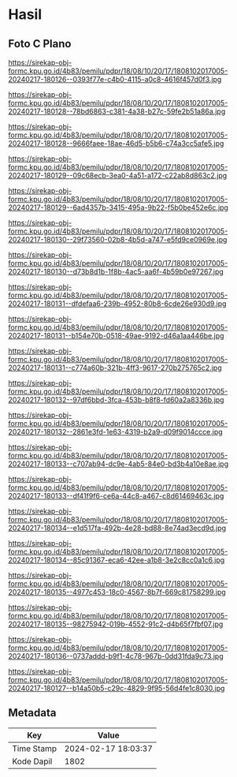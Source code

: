 # Hasil

## Foto C Plano

https://sirekap-obj-formc.kpu.go.id/4b83/pemilu/pdpr/18/08/10/20/17/1808102017005-20240217-180126--0393f77e-c4b0-4115-a0c8-4616f457d0f3.jpg

https://sirekap-obj-formc.kpu.go.id/4b83/pemilu/pdpr/18/08/10/20/17/1808102017005-20240217-180128--78bd6863-c381-4a38-b27c-59fe2b51a86a.jpg

https://sirekap-obj-formc.kpu.go.id/4b83/pemilu/pdpr/18/08/10/20/17/1808102017005-20240217-180128--9666faee-18ae-46d5-b5b6-c74a3cc5afe5.jpg

https://sirekap-obj-formc.kpu.go.id/4b83/pemilu/pdpr/18/08/10/20/17/1808102017005-20240217-180129--09c68ecb-3ea0-4a51-a172-c22ab8d863c2.jpg

https://sirekap-obj-formc.kpu.go.id/4b83/pemilu/pdpr/18/08/10/20/17/1808102017005-20240217-180129--6ad4357b-3415-495a-9b22-f5b0be452e6c.jpg

https://sirekap-obj-formc.kpu.go.id/4b83/pemilu/pdpr/18/08/10/20/17/1808102017005-20240217-180130--29f73560-02b8-4b5d-a747-e5fd9ce0969e.jpg

https://sirekap-obj-formc.kpu.go.id/4b83/pemilu/pdpr/18/08/10/20/17/1808102017005-20240217-180130--d73b8d1b-1f8b-4ac5-aa6f-4b59b0e97267.jpg

https://sirekap-obj-formc.kpu.go.id/4b83/pemilu/pdpr/18/08/10/20/17/1808102017005-20240217-180131--dfdefaa6-239b-4952-80b8-6cde26e930d9.jpg

https://sirekap-obj-formc.kpu.go.id/4b83/pemilu/pdpr/18/08/10/20/17/1808102017005-20240217-180131--b154e70b-0518-49ae-9192-d46a1aa446be.jpg

https://sirekap-obj-formc.kpu.go.id/4b83/pemilu/pdpr/18/08/10/20/17/1808102017005-20240217-180131--c774a60b-321b-4ff3-9617-270b275765c2.jpg

https://sirekap-obj-formc.kpu.go.id/4b83/pemilu/pdpr/18/08/10/20/17/1808102017005-20240217-180132--97df6bbd-3fca-453b-b8f8-fd60a2a8336b.jpg

https://sirekap-obj-formc.kpu.go.id/4b83/pemilu/pdpr/18/08/10/20/17/1808102017005-20240217-180132--2861e3fd-1e63-4319-b2a9-d09f9014ccce.jpg

https://sirekap-obj-formc.kpu.go.id/4b83/pemilu/pdpr/18/08/10/20/17/1808102017005-20240217-180133--c707ab94-dc9e-4ab5-84e0-bd3b4a10e8ae.jpg

https://sirekap-obj-formc.kpu.go.id/4b83/pemilu/pdpr/18/08/10/20/17/1808102017005-20240217-180133--df41f9f6-ce6a-44c8-a467-c8d61469463c.jpg

https://sirekap-obj-formc.kpu.go.id/4b83/pemilu/pdpr/18/08/10/20/17/1808102017005-20240217-180134--e1d517fa-492b-4e28-bd88-8e74ad3ecd9d.jpg

https://sirekap-obj-formc.kpu.go.id/4b83/pemilu/pdpr/18/08/10/20/17/1808102017005-20240217-180134--85c91367-eca6-42ee-a1b8-3e2c8cc0a1c6.jpg

https://sirekap-obj-formc.kpu.go.id/4b83/pemilu/pdpr/18/08/10/20/17/1808102017005-20240217-180135--4977c453-18c0-4567-8b7f-669c81758299.jpg

https://sirekap-obj-formc.kpu.go.id/4b83/pemilu/pdpr/18/08/10/20/17/1808102017005-20240217-180135--98275942-019b-4552-91c2-d4b65f7fbf07.jpg

https://sirekap-obj-formc.kpu.go.id/4b83/pemilu/pdpr/18/08/10/20/17/1808102017005-20240217-180136--0737addd-b9f1-4c78-967b-0dd31fda9c73.jpg

https://sirekap-obj-formc.kpu.go.id/4b83/pemilu/pdpr/18/08/10/20/17/1808102017005-20240217-180127--b14a50b5-c29c-4829-9f95-56d4fe1c8030.jpg


## Metadata

| Key        | Value               |
| ---------- | ------------------- |
| Time Stamp | 2024-02-17 18:03:37 |
| Kode Dapil | 1802                |



